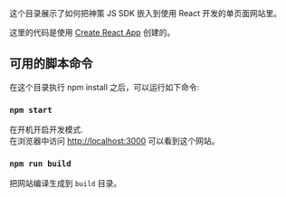 这个目录展示了如何把神策 JS SDK 嵌入到使用 React 开发的单页面网站里。

这里的代码是使用 [Create React App](https://github.com/facebook/create-react-app) 创建的。

## 可用的脚本命令

在这个目录执行 npm install 之后，可以运行如下命令:

### `npm start`

在开机开启开发模式.<br>
在浏览器中访问 [http://localhost:3000](http://localhost:3000) 可以看到这个网站。

### `npm run build`

把网站编译生成到 `build` 目录。<br>
